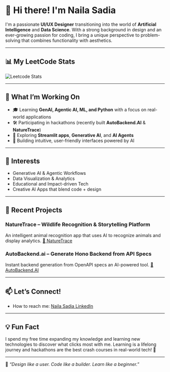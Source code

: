<!--
**nailauiuxdesign/nailauiuxdesign** is a ✨ _special_ ✨ repository because its `README.md` (this file) appears on your GitHub profile.

 ## 📊 GitHub Stats 


<p align="">
  <img src="https://github-readme-stats.vercel.app/api?username=nailauiuxdesign&show_icons=true&theme=tokyonight" alt="GitHub Stats" /> </p>  ![Leetcode Stats](https://leetcard.jacoblin.cool/nailasadia?theme=dark)
  #<img src="https://github-readme-stats.vercel.app/api/top-langs/?username=nailauiuxdesign&layout=compact&theme=radical" alt="Top Languages" />

</p> -->

# 👋 Hi there! I'm Naila Sadia

I'm a passionate **UI/UX Designer** transitioning into the world of **Artificial Intelligence** and **Data Science**. With a strong background in design and an ever-growing passion for coding, I bring a unique perspective to problem-solving that combines functionality with aesthetics.

---
## 📊 My LeetCode Stats

![Leetcode Stats](https://leetcard.jacoblin.cool/nailasadia?theme=dark)

---

## 🚀 What I’m Working On

- 🎓 Learning **GenAI, Agentic AI, ML, and Python** with a focus on real-world applications
- 🛠️ Participating in hackathons (recently built **AutoBackend.AI** & **NatureTrace**)
- 🌱 Exploring **Streamlit apps**, **Generative AI**, and **AI Agents**
- 🎨 Building intuitive, user-friendly interfaces powered by AI

---

## 🧠 Interests

- Generative AI & Agentic Workflows  
- Data Visualization & Analytics  
- Educational and Impact-driven Tech  
- Creative AI Apps that blend code + design

---

## 🌟 Recent Projects

### NatureTrace – Wildlife Recognition & Storytelling Platform  
An intelligent animal recognition app that uses AI to recognize animals and display analytics. [🔗 NatureTrace](https://github.com/FloraWebDesigner/2025_NatureTrace-Python)


### AutoBackend.ai – Generate Hono Backend from API Specs  
Instant backend generation from OpenAPI specs an AI-powered tool. [🔗 AutoBackend.AI](https://github.com/nailauiuxdesign/autobackend.ai_web)

---

## 📫 Let’s Connect!

- How to reach me: [Naila Sadia LinkedIn](https://www.linkedin.com/in/nailasuiuxdesign/)

---

## 💡 Fun Fact

I spend my free time expanding my knowledge and learning new technologies to discover what clicks most with me. Learning is a lifelong journey and hackathons are the best crash courses in real-world tech! 🚀

---

🖤 _“Design like a user. Code like a builder. Learn like a beginner.”_
